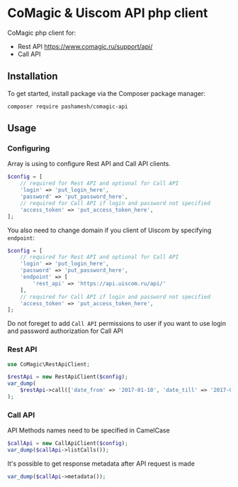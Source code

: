 # CoMagic & Uiscom API php client
CoMagic php client for:
- Rest API https://www.comagic.ru/support/api/
- Call API

## Installation
To get started, install package via the Composer package manager:

`composer require pashamesh/comagic-api`

## Usage

### Configuring
Array is using to configure Rest API and Call API clients.
```php
$config = [
    // required for Rest API and optional for Call API
    'login' => 'put_login_here',
    'password' => 'put_password_here',
    // required for Call API if login and password not specified
    'access_token' => 'put_access_token_here',
];

```

You also need to change domain if you client of Uiscom by specifying `endpoint`:
```php
$config = [
    // required for Rest API and optional for Call API
    'login' => 'put_login_here',
    'password' => 'put_password_here',
    'endpoint' => [
        'rest_api' => 'https://api.uiscom.ru/api/'
    ],
    // required for Call API if login and password not specified
    'access_token' => 'put_access_token_here',
];

```

Do not foreget to add `Call API` permissions to user if you want to use login and password authorization for Call API


### Rest API
```php
use CoMagic\RestApiClient;

$restApi = new RestApiClient($config);
var_dump(
    $restApi->call(['date_from' => '2017-01-10', 'date_till' => '2017-01-13'])
);
```

### Call API
API Methods names need to be specified in CamelCase
```php
$callApi = new CallApiClient($config);
var_dump($callApi->listCalls());
```

It's possible to get response metadata after API request is made
```php
var_dump($callApi->metadata());
```